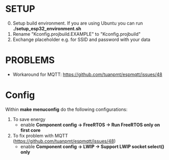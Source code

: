 # SETUP

0. Setup build environment. If you are using Ubuntu you can run **./setup_esp32_environment.sh**
1. Rename "Kconfig.projbuild.EXAMPLE" to "Kconfig.projbuild"
2. Exchange placeholder e.g. for SSID and password with your data

# PROBLEMS
- Workaround for MQTT: https://github.com/tuanpmt/espmqtt/issues/48

# Config
Within **make menuconfig** do the following configurations:
1. To save energy
    - enable **Component config -> FreeRTOS -> Run FreeRTOS only on first core**
2. To fix problem with MQTT (https://github.com/tuanpmt/espmqtt/issues/48)
    - enable **Component config -> LWIP -> Support LWIP socket select() only**
